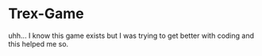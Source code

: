 # Trex-Game
uhh... I know this game exists but I was trying to get better with coding and this helped me so.
